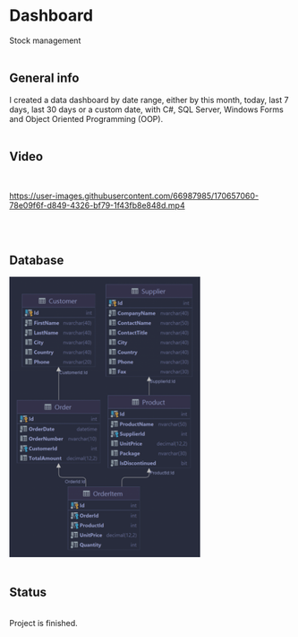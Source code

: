 # Dashboard
Stock management
<br/>
<br/>

## General info
I created a data dashboard by date range, either by this month, today, last 7 days, last 30 days or a custom date, with C#, SQL Server, Windows Forms and Object Oriented Programming (OOP).
<br/>
<br/>

## Video 
<br/>

https://user-images.githubusercontent.com/66987985/170657060-78e09f6f-d849-4326-bf79-1f43fb8e848d.mp4

<br/>
<br/>

## Database
 <p align = "left">
    <img src="https://github.com/celly666/Dashboard/blob/main/Image/database.png" with="500" height="500" />
  <br/>
  <br/>
  
  ## Status
  <br/>
  Project is finished.

